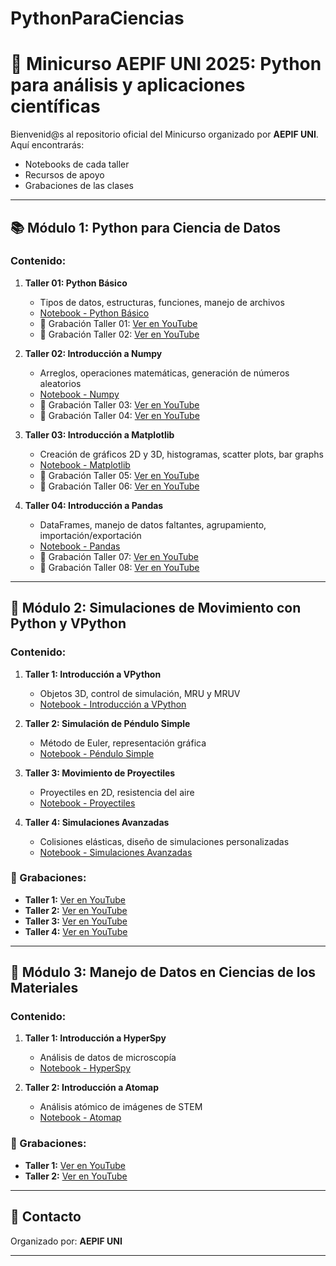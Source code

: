 # PythonParaCiencias

# 🐍 Minicurso AEPIF UNI 2025: Python para análisis y aplicaciones científicas

Bienvenid@s al repositorio oficial del Minicurso organizado por **AEPIF UNI**.  
Aquí encontrarás:
- Notebooks de cada taller
- Recursos de apoyo
- Grabaciones de las clases

---

## 📚 Módulo 1: Python para Ciencia de Datos

### Contenido:
1. **Taller 01: Python Básico**
   - Tipos de datos, estructuras, funciones, manejo de archivos
   - [Notebook - Python Básico](link_al_notebook_python_basico)
   - 🎥 Grabación Taller 01: [Ver en YouTube](link_video_taller01)
   - 🎥 Grabación Taller 02: [Ver en YouTube](link_video_taller02)

2. **Taller 02: Introducción a Numpy**
   - Arreglos, operaciones matemáticas, generación de números aleatorios
   - [Notebook - Numpy](link_al_notebook_numpy)
   - 🎥 Grabación Taller 03: [Ver en YouTube](link_video_taller03)
   - 🎥 Grabación Taller 04: [Ver en YouTube](link_video_taller04)

3. **Taller 03: Introducción a Matplotlib**
   - Creación de gráficos 2D y 3D, histogramas, scatter plots, bar graphs
   - [Notebook - Matplotlib](link_al_notebook_matplotlib)
   - 🎥 Grabación Taller 05: [Ver en YouTube](link_video_taller05)
   - 🎥 Grabación Taller 06: [Ver en YouTube](link_video_taller06)

4. **Taller 04: Introducción a Pandas**
   - DataFrames, manejo de datos faltantes, agrupamiento, importación/exportación
   - [Notebook - Pandas](link_al_notebook_pandas)
   - 🎥 Grabación Taller 07: [Ver en YouTube](link_video_taller07)
   - 🎥 Grabación Taller 08: [Ver en YouTube](link_video_taller08)

---

## 🧠 Módulo 2: Simulaciones de Movimiento con Python y VPython

### Contenido:
1. **Taller 1: Introducción a VPython**
   - Objetos 3D, control de simulación, MRU y MRUV
   - [Notebook - Introducción a VPython](link_al_notebook_vpython1)

2. **Taller 2: Simulación de Péndulo Simple**
   - Método de Euler, representación gráfica
   - [Notebook - Péndulo Simple](link_al_notebook_vpython2)

3. **Taller 3: Movimiento de Proyectiles**
   - Proyectiles en 2D, resistencia del aire
   - [Notebook - Proyectiles](link_al_notebook_vpython3)

4. **Taller 4: Simulaciones Avanzadas**
   - Colisiones elásticas, diseño de simulaciones personalizadas
   - [Notebook - Simulaciones Avanzadas](link_al_notebook_vpython4)

### 🎥 Grabaciones:
- **Taller 1:** [Ver en YouTube](link_video_vpython1)
- **Taller 2:** [Ver en YouTube](link_video_vpython2)
- **Taller 3:** [Ver en YouTube](link_video_vpython3)
- **Taller 4:** [Ver en YouTube](link_video_vpython4)

---

## 🧪 Módulo 3: Manejo de Datos en Ciencias de los Materiales

### Contenido:
1. **Taller 1: Introducción a HyperSpy**
   - Análisis de datos de microscopía
   - [Notebook - HyperSpy](link_al_notebook_hyperspy)

2. **Taller 2: Introducción a Atomap**
   - Análisis atómico de imágenes de STEM
   - [Notebook - Atomap](link_al_notebook_atomap)

### 🎥 Grabaciones:
- **Taller 1:** [Ver en YouTube](link_video_hyperspy)
- **Taller 2:** [Ver en YouTube](link_video_atomap)

---

## 📢 Contacto

Organizado por: **AEPIF UNI**  

---

